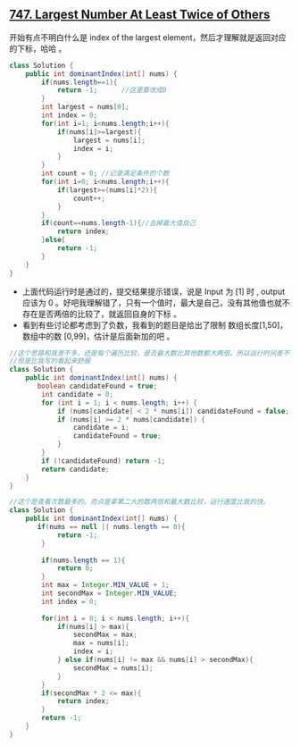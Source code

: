 ## [747. Largest Number At Least Twice of Others](https://leetcode.com/problems/largest-number-at-least-twice-of-others/)

开始有点不明白什么是 index of the largest element，然后才理解就是返回对应的下标，哈哈 。

```java
class Solution {
    public int dominantIndex(int[] nums) {
        if(nums.length==1){
            return -1;		//这里要改成0
        }
        int largest = nums[0];
        int index = 0;
        for(int i=1; i<nums.length;i++){
            if(nums[i]>=largest){
                largest = nums[i];
                index = i;
            }
        }
        int count = 0; //记录满足条件的个数
        for(int i=0; i<nums.length;i++){
            if(largest>=(nums[i]*2)){
                count++;
            } 
        }
        if(count==nums.length-1){//去掉最大值自己
            return index;
        }else{
            return -1;
        }
    }
}
```

- 上面代码运行时是通过的，提交结果提示错误，说是 Input 为 [1] 时 , output 应该为 0 。好吧我理解错了，只有一个值时，最大是自己，没有其他值也就不存在是否两倍的比较了，就返回自身的下标 。
- 看到有些讨论都考虑到了负数，我看到的题目是给出了限制 数组长度[1,50]，数组中的数 [0,99]，估计是后面新加的吧 。

```java
//这个思路和我差不多，还是每个遍历比较，是否最大数比其他数都大两倍。所以运行时间差不多。
//但是比我写的看起来舒服
class Solution {
    public int dominantIndex(int[] nums) {
       boolean candidateFound = true;
        int candidate = 0;
        for (int i = 1; i < nums.length; i++) {
            if (nums[candidate] < 2 * nums[i]) candidateFound = false;
            if (nums[i] >= 2 * nums[candidate]) {
                candidate = i;
                candidateFound = true;
            }
        }
        if (!candidateFound) return -1;
        return candidate;
    }
}
```

```java
//这个是查看次数最多的。亮点是拿第二大的数两倍和最大数比较，运行速度比我的快。
class Solution {
    public int dominantIndex(int[] nums) {
       if(nums == null || nums.length == 0){
            return -1;
        }
        
        if(nums.length == 1){
            return 0;
        }
        int max = Integer.MIN_VALUE + 1;
        int secondMax = Integer.MIN_VALUE;
        int index = 0;
        
        for(int i = 0; i < nums.length; i++){
            if(nums[i] > max){
                secondMax = max;
                max = nums[i];
                index = i;
            } else if(nums[i] != max && nums[i] > secondMax){
                secondMax = nums[i];
            }
        }
        if(secondMax * 2 <= max){
            return index;
        }
        return -1;
    }
}
```

## 